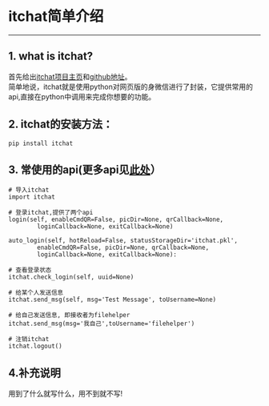 # itchat简单介绍
----
## 1. what is itchat?
首先给出[itchat项目主页](https://itchat.readthedocs.io/zh/latest/)和[github地址](https://github.com/littlecodersh/ItChat)。  
 简单地说，itchat就是使用python对网页版的身微信进行了封装，它提供常用的api,直接在python中调用来完成你想要的功能。  

## 2. itchat的安装方法：
`` pip install itchat ``

## 3. 常使用的api(更多api见[此处](https://itchat.readthedocs.io/zh/latest/api/)）

```
# 导入itchat  
import itchat  

# 登录itchat,提供了两个api
login(self, enableCmdQR=False, picDir=None, qrCallback=None,
        loginCallback=None, exitCallback=None)

auto_login(self, hotReload=False, statusStorageDir='itchat.pkl',
        enableCmdQR=False, picDir=None, qrCallback=None,
        loginCallback=None, exitCallback=None):

# 查看登录状态
itchat.check_login(self, uuid=None)

# 给某个人发送信息
itchat.send_msg(self, msg='Test Message', toUsername=None)

# 给自己发送信息, 即接收者为filehelper
itchat.send_msg(msg='我自己',toUsername='filehelper')

# 注销itchat
itchat.logout()
```

## 4.补充说明
用到了什么就写什么，用不到就不写!
